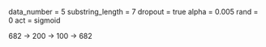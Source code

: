 data_number = 5
substring_length = 7
dropout = true
alpha = 0.005
rand = 0
act = sigmoid

682 -> 200 -> 100 -> 682